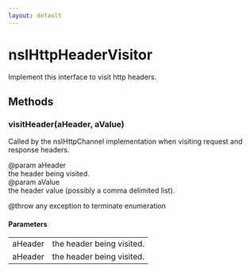 ```yaml
---
layout: default
---
```


# nsIHttpHeaderVisitor #
  
Implement this interface to visit http headers.  
  

## Methods ##

### visitHeader(aHeader, aValue) ###
  
Called by the nsIHttpChannel implementation when visiting request and  
response headers.  
  
@param aHeader  
       the header being visited.  
@param aValue  
       the header value (possibly a comma delimited list).  
  
@throw any exception to terminate enumeration  
  

#### Parameters ####

<table>

<tr>
<td>aHeader</td>
<td>       the header being visited.  
</td>
</tr>

<tr>
<td>aHeader</td>
<td>       the header being visited.  
</td>
</tr>

</table>
